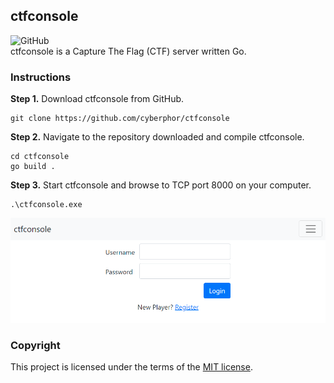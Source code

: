 ## ctfconsole
![GitHub](https://img.shields.io/github/license/cyberphor/ctfconsole)  
ctfconsole is a Capture The Flag (CTF) server written Go. 

### Instructions
**Step 1.** Download ctfconsole from GitHub.
```
git clone https://github.com/cyberphor/ctfconsole
```

**Step 2.** Navigate to the repository downloaded and compile ctfconsole.
```
cd ctfconsole
go build .
```

**Step 3.** Start ctfconsole and browse to TCP port 8000 on your computer. 
```
.\ctfconsole.exe
```

![ctfconsole](/screenshot.png)  

### Copyright
This project is licensed under the terms of the [MIT license](/LICENSE).
